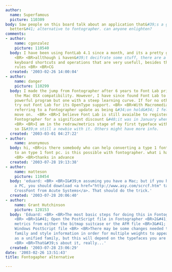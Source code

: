 ```yaml
---
author:
  name: Superfamous
  picture: 110309
body: Saw people on this board talk about an application that&#39;s a good &#40;or
  better&#41; alternative to fontographer. can anyone enlighten?
comments:
- author:
    name: cgonzalez
    picture: 110540
  body: I have been using FontLab 4.1 since a month, and its a pretty good alternative...
    <BR> <BR>allthough i haven&#39;t decifrate some stuff, there are a lot of tool,
    keyboard shortcuts and operations that are very usefull, besides the visualisation
    rules <BR> <BR>CG
  created: '2003-02-26 14:00:04'
- author:
    name: danger
    picture: 110299
  body: I made the jump from Fontographer after 6 years to Font Lab primarily for
    the Mac OSX compatibility. However, I have since found Font Lab to be a far more
    powerful program but one with a steep learning curve. If for no other reason,
    try out Font Lab for its OpenType support. <BR> <BR>With Macromedia continually
    referring to a Fontographer update as being &#34;on hold&#34; I felt I had to
    move on.  <BR> <BR>I believe Font Lab is still avaialbe to registered users of
    Fontographer for a significant discount &#40;it was in January when I got mine&#41;.
    <BR> <BR>I am in the redraw/metrics stage of my first typeface with Font Lab,
    so I&#39;m still a newbie with it. Others might have more info.
  created: '2003-03-01 04:27:22'
- author:
    name: anonymous
  body: hi, <BR>is there somebody who can help converting a type 1 font &#40;mac&#41;
    to an type 1 font pc. is this possible with fontographer. what i have to do exactly?
    <BR> <BR>thanks in advance
  created: '2003-07-28 19:13:38'
- author:
    name: matteson
    picture: 110454
  body: 'eduard: <BR> <BR>I&#39;m assuming you have a Mac; but if you happen to have
    a PC, you should download <a href="http://www.asy.com/scrcf.htm" target="_blank">
    CrossFont from Acute Systems</a>. That should do the trick.'
  created: '2003-07-28 20:06:40'
- author:
    name: Grant Hutchinson
    picture: 128153
  body: 'Eduard: <BR> <BR>The most basic steps for doing this in Fontographer are:
    <BR> <BR>1&#41; Open the PostScript file in Fontographer <BR>2&#41; Import the
    metrics from either the bitmap suitcase or the AFM file <BR>3&#41; Generate a
    Windows PostScript file <BR> <BR>There may be some changes needed to the font
    family and style information in order for multiple weights to appear under Windows
    as a unified family, but this will depend on the typefaces you are working with.
    <BR> <BR>That&#39;s about it, really...'
  created: '2003-07-28 23:06:29'
date: '2003-02-26 13:51:43'
title: Fontogapher alternative

---
```

